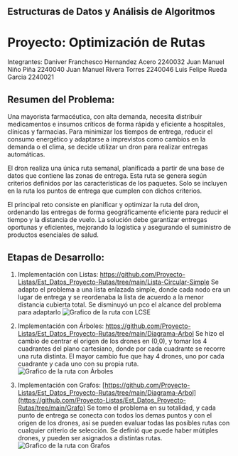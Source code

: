 ## Estructuras de Datos y Análisis de Algoritmos
# Proyecto: Optimización de Rutas

Integrantes:
Daniver Franchesco Hernandez Acero 2240032
Juan Manuel Niño Piña 2240040
Juan Manuel Rivera Torres 2240046
Luis Felipe Rueda Garcia 2240021

## Resumen del Problema:
Una mayorista farmacéutica, con alta demanda, necesita distribuir medicamentos e insumos críticos de forma rápida y eficiente a hospitales, clínicas y farmacias. Para minimizar los tiempos de entrega, reducir el consumo energético y adaptarse a imprevistos como cambios en la demanda o el clima, se decide utilizar un dron para realizar entregas automáticas.

El dron realiza una única ruta semanal, planificada a partir de una base de datos que contiene las zonas de entrega. Esta ruta se genera según criterios definidos por las características de los paquetes. Solo se incluyen en la ruta los puntos de entrega que cumplen con dichos criterios.

El principal reto consiste en planificar y optimizar la ruta del dron, ordenando las entregas de forma geográficamente eficiente para reducir el tiempo y la distancia de vuelo. La solución debe garantizar entregas oportunas y eficientes, mejorando la logística y asegurando el suministro de productos esenciales de salud.

## Etapas de Desarrollo:
1. Implementación con Listas: https://github.com/Proyecto-Listas/Est_Datos_Proyecto-Rutas/tree/main/Lista-Circular-Simple
Se adapto el problema a una lista enlazada simple, donde cada nodo era un lugar de entrega y se reordenaba la lista de acuerdo a la menor distancia cubierta total. Se disminuyó un pco el alcance del problema para adaptarlo
![Grafico de la ruta con LCSE](lista.png)

2. Implementación con Árboles: https://github.com/Proyecto-Listas/Est_Datos_Proyecto-Rutas/tree/main/Diagrama-Arbol
Se hizo el cambio de centrar el origen de los drones en (0,0), y tomar los 4 cuadrantes del plano cartesiano, donde por cada cuadrante se recorre una ruta distinta. El mayor cambio fue que hay 4 drones, uno por cada cuadrante y cada uno con su propia ruta.
![Grafico de la ruta con Árboles](arbol.png)


4. Implementación con Grafos: [https://github.com/Proyecto-Listas/Est_Datos_Proyecto-Rutas/tree/main/Diagrama-Arbol](https://github.com/Proyecto-Listas/Est_Datos_Proyecto-Rutas/tree/main/Grafo)
Se tomo el problema en su totalidad, y cada punto de entrega se conecta con todos los demas puntos y con el origen de los drones, así se pueden evaluar todas las posibles rutas con cualquier criterio de selección. Se definió que puede haber mútiples drones, y pueden ser asignados a distintas rutas.
![Grafico de la ruta con Grafos](grafo.png)
